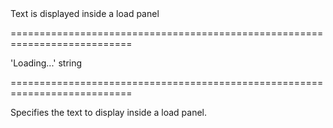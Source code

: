 <!--**
/*-------------------------------------------
    Auto-generated file. Do not modify.
-------------------------------------------

**-->
<!--d-->Text is displayed inside a load panel<!--/d-->
===========================================================================
<!--default-->'Loading...'<!--/default-->
<!--type-->string<!--/type-->
===========================================================================

<!--shortDescription-->
Specifies the text to display inside a load panel.
<!--/shortDescription-->

<!--fullDescription-->

<!--/fullDescription-->